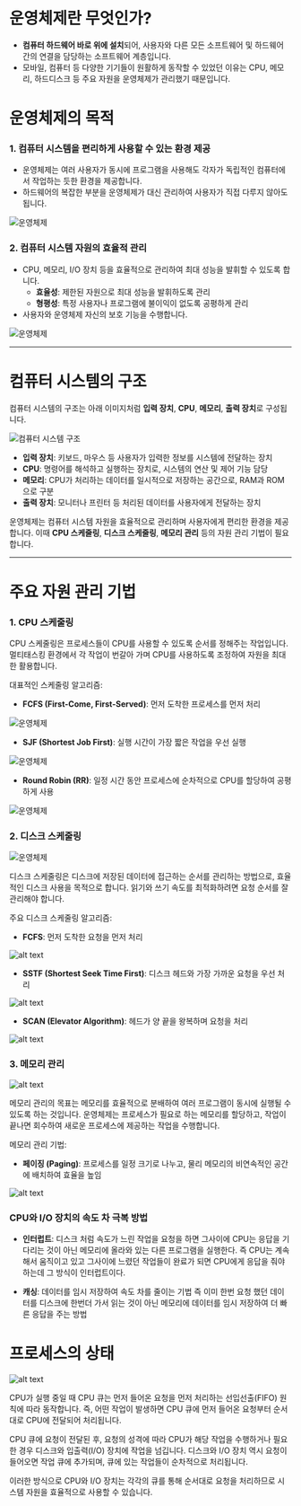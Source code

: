 # 운영체제란 무엇인가?

- **컴퓨터 하드웨어 바로 위에 설치**되어, 사용자와 다른 모든 소프트웨어 및 하드웨어 간의 연결을 담당하는 소프트웨어 계층입니다.
- 모바일, 컴퓨터 등 다양한 기기들이 원활하게 동작할 수 있었던 이유는 CPU, 메모리, 하드디스크 등 주요 자원을 운영체제가 관리했기 때문입니다.

# 운영체제의 목적

### 1. 컴퓨터 시스템을 편리하게 사용할 수 있는 환경 제공

- 운영체제는 여러 사용자가 동시에 프로그램을 사용해도 각자가 독립적인 컴퓨터에서 작업하는 듯한 환경을 제공합니다.
- 하드웨어의 복잡한 부분을 운영체제가 대신 관리하여 사용자가 직접 다루지 않아도 됩니다.

![운영체제](img/study/image1.png)

### 2. 컴퓨터 시스템 자원의 효율적 관리

- CPU, 메모리, I/O 장치 등을 효율적으로 관리하여 최대 성능을 발휘할 수 있도록 합니다.
  - **효율성**: 제한된 자원으로 최대 성능을 발휘하도록 관리
  - **형평성**: 특정 사용자나 프로그램에 불이익이 없도록 공평하게 관리
- 사용자와 운영체제 자신의 보호 기능을 수행합니다.

![운영체제](img/study/image2.png)

---

# 컴퓨터 시스템의 구조

컴퓨터 시스템의 구조는 아래 이미지처럼 **입력 장치**, **CPU**, **메모리**, **출력 장치**로 구성됩니다.

![컴퓨터 시스템 구조](img/study/image3.png)

- **입력 장치**: 키보드, 마우스 등 사용자가 입력한 정보를 시스템에 전달하는 장치
- **CPU**: 명령어를 해석하고 실행하는 장치로, 시스템의 연산 및 제어 기능 담당
- **메모리**: CPU가 처리하는 데이터를 일시적으로 저장하는 공간으로, RAM과 ROM으로 구분
- **출력 장치**: 모니터나 프린터 등 처리된 데이터를 사용자에게 전달하는 장치

운영체제는 컴퓨터 시스템 자원을 효율적으로 관리하며 사용자에게 편리한 환경을 제공합니다. 이때 **CPU 스케줄링**, **디스크 스케줄링**, **메모리 관리** 등의 자원 관리 기법이 필요합니다.

---

# 주요 자원 관리 기법

### 1. CPU 스케줄링

CPU 스케줄링은 프로세스들이 CPU를 사용할 수 있도록 순서를 정해주는 작업입니다. 멀티태스킹 환경에서 각 작업이 번갈아 가며 CPU를 사용하도록 조정하여 자원을 최대한 활용합니다.

대표적인 스케줄링 알고리즘:

- **FCFS (First-Come, First-Served)**: 먼저 도착한 프로세스를 먼저 처리

![운영체제](img/study/image5.png)

- **SJF (Shortest Job First)**: 실행 시간이 가장 짧은 작업을 우선 실행

![운영체제](img/study/image6.png)

- **Round Robin (RR)**: 일정 시간 동안 프로세스에 순차적으로 CPU를 할당하여 공평하게 사용

![운영체제](img/study/image7.png)

### 2. 디스크 스케줄링

![운영체제](img/study/image10.png)

디스크 스케줄링은 디스크에 저장된 데이터에 접근하는 순서를 관리하는 방법으로, 효율적인 디스크 사용을 목적으로 합니다. 읽기와 쓰기 속도를 최적화하려면 요청 순서를 잘 관리해야 합니다.

주요 디스크 스케줄링 알고리즘:

- **FCFS**: 먼저 도착한 요청을 먼저 처리

![alt text](img/study/image11.png)

- **SSTF (Shortest Seek Time First)**: 디스크 헤드와 가장 가까운 요청을 우선 처리

![alt text](img/study/image12.png)

- **SCAN (Elevator Algorithm)**: 헤드가 양 끝을 왕복하며 요청을 처리

![alt text](img/study/image13.png)

### 3. 메모리 관리

![alt text](img/study/image8.png)

메모리 관리의 목표는 메모리를 효율적으로 분배하여 여러 프로그램이 동시에 실행될 수 있도록 하는 것입니다. 운영체제는 프로세스가 필요로 하는 메모리를 할당하고, 작업이 끝나면 회수하여 새로운 프로세스에 제공하는 작업을 수행합니다.

메모리 관리 기법:

- **페이징 (Paging)**: 프로세스를 일정 크기로 나누고, 물리 메모리의 비연속적인 공간에 배치하여 효율을 높임

![alt text](img/study/image9.png)

### CPU와 I/O 장치의 속도 차 극복 방법

- **인터럽트**: 디스크 처럼 속도가 느린 작업을 요청을 하면 그사이에 CPU는 응답을 기다리는 것이 아닌 메모리에 올라와 있는 다른 프로그램을 실행한다. 즉 CPU는 계속 해서 움직이고 있고 그사이에 느렸던 작업들이 완료가 되면 CPU에게 응답을 줘야 하는데 그 방식이 인터럽트이다.

- **캐싱**: 데이터를 임시 저장하여 속도 차를 줄이는 기법 즉 이미 한번 요청 했던 데이터를 디스크에 한번더 가서 읽는 것이 아닌 메모리에 데이터를 임시 저장하여 더 빠른 응답을 주는 방법

# 프로세스의 상태

![alt text](img/study/image4.png)

CPU가 실행 중일 때 CPU 큐는 먼저 들어온 요청을 먼저 처리하는 선입선출(FIFO) 원칙에 따라 동작합니다. 즉, 어떤 작업이 발생하면 CPU 큐에 먼저 들어온 요청부터 순서대로 CPU에 전달되어 처리됩니다.

CPU 큐에 요청이 전달된 후, 요청의 성격에 따라 CPU가 해당 작업을 수행하거나 필요한 경우 디스크와 입출력(I/O) 장치에 작업을 넘깁니다. 디스크와 I/O 장치 역시 요청이 들어오면 작업 큐에 추가되며, 큐에 있는 작업들이 순차적으로 처리됩니다.

이러한 방식으로 CPU와 I/O 장치는 각각의 큐를 통해 순서대로 요청을 처리하므로 시스템 자원을 효율적으로 사용할 수 있습니다.
